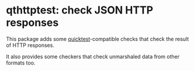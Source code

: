 # qthttptest: check JSON HTTP responses

This package adds some [quicktest](https://godoc.org/github.com/frankban/quicktest)-compatible
checks that check the result of HTTP responses.

It also provides some checkers that check unmarshaled data
from other formats too.
